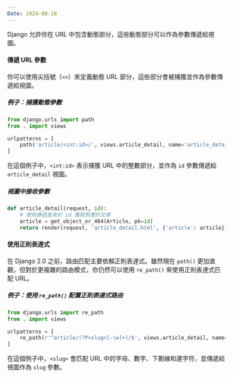 ```yaml
---
Date: 2024-08-18
---
```

Django 允許你在 URL 中包含動態部分，這些動態部分可以作為參數傳遞給視圖。
#### 傳遞 URL 參數
你可以使用尖括號（`<>`）來定義動態 URL 部分，這些部分會被捕獲並作為參數傳遞給視圖。
##### 例子：捕獲動態參數
```python
from django.urls import path
from . import views

urlpatterns = [
    path('article/<int:id>/', views.article_detail, name='article_detail'),
]
```

在這個例子中，`<int:id>` 表示捕獲 URL 中的整數部分，並作為 `id` 參數傳遞給 `article_detail` 視圖。
##### 視圖中接收參數
```python
def article_detail(request, id):
    # 使用傳遞進來的 id 獲取對應的文章
    article = get_object_or_404(Article, pk=id)
    return render(request, 'article_detail.html', {'article': article})
```
#### 使用正則表達式
在 Django 2.0 之前，路由匹配主要依賴正則表達式。雖然現在 `path()` 更加直觀，但對於更複雜的路由模式，你仍然可以使用 `re_path()` 來使用正則表達式匹配 URL。
##### 例子：使用 `re_path()` 配置正則表達式路由
```python
from django.urls import re_path
from . import views

urlpatterns = [
    re_path(r'^article/(?P<slug>[-\w]+)/$', views.article_detail, name='article_detail'),
]
```

在這個例子中，`<slug>` 會匹配 URL 中的字母、數字、下劃線和連字符，並傳遞給視圖作為 `slug` 參數。
